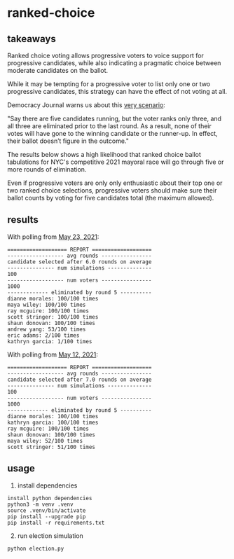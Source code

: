 # ranked-choice

## takeaways
Ranked choice voting allows progressive voters to voice support for progressive candidates, while also indicating a pragmatic choice between moderate candidates on the ballot.

While it may be tempting for a progressive voter to list only one or two progressive candidates, this strategy can have the effect of not voting at all.

Democracy Journal warns us about this [very scenario](https://democracyjournal.org/arguments/ranked-choice-voting-is-not-the-solution/):

"Say there are five candidates running, but the voter ranks only three, and all three are eliminated prior to the last round. As a result, none of their votes will have gone to the winning candidate or the runner-up. In effect, their ballot doesn’t figure in the outcome."

The results below shows a high likelihood that ranked choice ballot tabulations for NYC's competitive 2021 mayoral race will go through five or more rounds of elimination.

Even if progressive voters are only only enthusiastic about their top one or two ranked choice selections, progressive voters should make sure their ballot counts by voting for five candidates total (the maximum allowed).

## results
With polling from [May 23, 2021](https://emersonpolling.reportablenews.com/pr/garcia-surges-to-lead-in-nyc-mayor-race-while-adams-holds-his-base):

```
=================== REPORT ===================
------------------ avg rounds ----------------
candidate selected after 6.0 rounds on average
--------------- num simulations --------------
100
------------------ num voters ----------------
1000
------------- eliminated by round 5 ----------
dianne morales: 100/100 times
maya wiley: 100/100 times
ray mcguire: 100/100 times
scott stringer: 100/100 times
shaun donovan: 100/100 times
andrew yang: 53/100 times
eric adams: 2/100 times
kathryn garcia: 1/100 times
```

With polling from [May 12, 2021](https://www.nydailynews.com/news/politics/nyc-elections-2021/ny-nyc-mayoral-race-poll-latest-20210513-o6g7vjptdfgwzelttmin5t6qla-story.html):
```
=================== REPORT ===================
------------------ avg rounds ----------------
candidate selected after 7.0 rounds on average
--------------- num simulations --------------
100
------------------ num voters ----------------
1000
------------- eliminated by round 5 ----------
dianne morales: 100/100 times
kathryn garcia: 100/100 times
ray mcguire: 100/100 times
shaun donovan: 100/100 times
maya wiley: 52/100 times
scott stringer: 51/100 times
```

## usage
1. install dependencies
```
install python dependencies
python3 -m venv .venv
source .venv/bin/activate
pip install --upgrade pip
pip install -r requirements.txt
```
2. run election simulation
```
python election.py
```